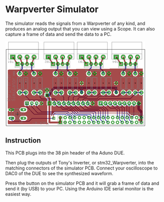 # Warpverter Simulator

The simulator reads the signals from a Warpverter of any kind, and produces an analog output that you can view using a Scope.  It can also capture a frame of data and send the data to a PC.

![Warpverter Simulator](Warpverter_Simulator_1904.png)

## Instruction

This PCB plugs into the 38 pin header of tha Aduno DUE.

Then plug the outputs of Tony's Inverter, or stm32_Warpverter, into the matching connectors of the simulator PCB.
Connect your oscilloscope to DAC0 of the DUE to see the synthesized waveform.

Press the button on the simulator PCB and it will grab a frame of data and send it (by USB) to your PC.  Using the Arduino IDE serial monitor is the easiest way.
